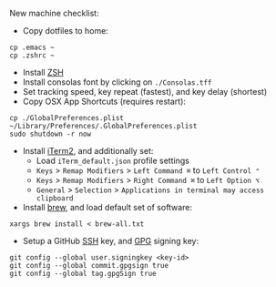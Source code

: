 New machine checklist:

* Copy dotfiles to home:
```
cp .emacs ~
cp .zshrc ~
```
* Install [ZSH](https://ohmyz.sh/)
* Install consolas font by clicking on `./Consolas.tff`
* Set tracking speed, key repeat (fastest), and key delay (shortest)
* Copy OSX App Shortcuts (requires restart):
```
cp ./GlobalPreferences.plist ~/Library/Preferences/.GlobalPreferences.plist
sudo shutdown -r now
```
* Install [iTerm2](https://iterm2.com/), and additionally set:
  * Load `iTerm_default.json` profile settings
  * `Keys` > `Remap Modifiers` > `Left Command ⌘` to `Left Control ⌃`
  * `Keys` > `Remap Modifiers` > `Right Command ⌘` to `Left Option ⌥`
  * `General` > `Selection` > `Applications in terminal may access clipboard`
* Install [brew](https://brew.sh/), and load default set of software:
```
xargs brew install < brew-all.txt
```
* Setup a GitHub [SSH](https://docs.github.com/en/authentication/connecting-to-github-with-ssh/adding-a-new-ssh-key-to-your-github-account) key, and [GPG](https://docs.github.com/en/authentication/managing-commit-signature-verification/adding-a-gpg-key-to-your-github-account) signing key:
```
git config --global user.signingkey <key-id>
git config --global commit.gpgsign true
git config --global tag.gpgSign true
```